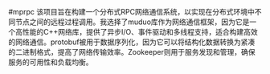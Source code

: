 #mprpc
该项目旨在构建一个分布式RPC网络通信系统，以实现在分布式环境中不同节点之间的远程过程调用。我选择了muduo库作为网络通信框架，因为它是一个高性能的C++网络库，提供了异步I/O、事件驱动和多线程支持，适合构建高效的网络通信。protobuf被用于数据序列化，因为它可以将结构化数据转换为紧凑的二进制格式，提高了网络传输效率。Zookeeper则用于服务发现和管理，确保服务的可用性和负载均衡。
